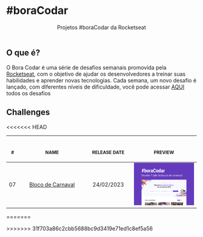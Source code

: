 # #boraCodar
<p align="center">
    Projetos #boraCodar da Rocketseat <br>
    <br><table>
    
## O que é?
O Bora Codar é uma série de desafios semanais promovida pela [Rocketseat](https://www.rocketseat.com.br), com o objetivo de ajudar os desenvolvedores a treinar suas habilidades e aprender novas tecnologias.
Cada semana, um novo desafio é lançado, com diferentes níveis de dificuldade, você pode acessar [AQUI](https://boracodar.dev) todos os desafios

## Challenges
<thead>
        <tr>
            <th align="center">
                <img width="20" height="1"> 
                <p>
                    <small>#</small>
                </p>
            </th>
            <th align="center">
                <img width="300" height="1"> 
                <p> 
                    <small>
                        NAME
                    </small>
                </p>
            </th>
            <th align="left">
                <img width="140" height="1">
                <p align="center"> 
                    <small>
                    RELEASE DATE
                    </small>
                </p>
            </th>
            <th align="center">
                <img width="201" height="1">
                <p align="center"> 
                    <small>
                    PREVIEW
                    </small>
                </p>
            </th>
        </tr>
    </thead>
    <tbody>
        <tr>
            <td>07</td>
            <td align="center"><a href="07"> Bloco de Carnaval </a></td>
            <td align="center">24/02/2023</td>
            <td align="center">
            <a href="07"><img width="300px" src="assets\preview07.jpg" /></a></td>
        </tr>
    </tbody>
<<<<<<< HEAD
</table></p>
=======
</table></p>
>>>>>>> 31f703a86c2cbb5688bc9d3419e71ed1c8ef5a56
